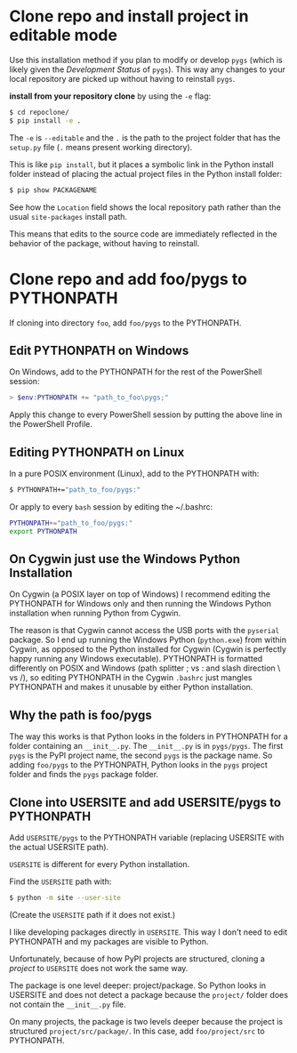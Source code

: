 # Clone repo and install project in editable mode
Use this installation method if you plan to modify or develop
`pygs` (which is likely given the *Development Status* of
`pygs`). This way any changes to your local repository are picked
up without having to reinstall `pygs`.

**install from your repository clone** by using the `-e` flag:

```bash
$ cd repoclone/
$ pip install -e .
```

The `-e` is `--editable` and the `.` is the path to the project
folder that has the `setup.py` file (`.` means present working
directory).

This is like `pip install`, but it places a symbolic link in the
Python install folder instead of placing the actual project files
in the Python install folder:

```bash
$ pip show PACKAGENAME
```

See how the `Location` field shows the local repository path
rather than the usual `site-packages` install path.

This means that edits to the source code are immediately
reflected in the behavior of the package, without having to
reinstall.

# Clone repo and add foo/pygs to PYTHONPATH

If cloning into directory `foo`, add `foo/pygs` to the
PYTHONPATH.

## Edit PYTHONPATH on Windows

On Windows, add to the PYTHONPATH for the rest of the PowerShell
session:

```powershell
> $env:PYTHONPATH += "path_to_foo\pygs;"
```

Apply this change to every PowerShell session by putting the
above line in the PowerShell Profile.

## Editing PYTHONPATH on Linux

In a pure POSIX environment (Linux), add to the PYTHONPATH with:

```bash
$ PYTHONPATH+="path_to_foo/pygs:"
```

Or apply to every `bash` session by editing the ~/.bashrc:

```bash
PYTHONPATH+="path_to_foo/pygs:"
export PYTHONPATH
```

## On Cygwin just use the Windows Python Installation

On Cygwin (a POSIX layer on top of Windows) I recommend editing
the PYTHONPATH for Windows only and then running the Windows
Python installation when running Python from Cygwin.

The reason is that Cygwin cannot access the USB ports with the
`pyserial` package. So I end up running the Windows Python
(`python.exe`) from within Cygwin, as opposed to the Python
installed for Cygwin (Cygwin is perfectly happy running any
Windows executable). PYTHONPATH is formatted differently on POSIX
and Windows (path splitter ; vs : and slash direction \ vs /), so
editing PYTHONPATH in the Cygwin `.bashrc` just mangles PYTHONPATH
and makes it unusable by either Python installation.

## Why the path is foo/pygs

The way this works is that Python looks in the folders in
PYTHONPATH for a folder containing an `__init__.py`. The
`__init__.py` is in `pygs/pygs`. The first `pygs` is the PyPI
project name, the second `pygs` is the package name. So adding
`foo/pygs` to the PYTHONPATH, Python looks in the `pygs` project
folder and finds the `pygs` package folder.

## Clone into USERSITE and add USERSITE/pygs to PYTHONPATH

Add `USERSITE/pygs` to the PYTHONPATH variable (replacing
USERSITE with the actual USERSITE path).

`USERSITE` is different for every Python installation.

Find the `USERSITE` path with:

```bash
$ python -m site --user-site
```

(Create the `USERSITE` path if it does not exist.)

I like developing packages directly in `USERSITE`. This way I
don't need to edit PYTHONPATH and my packages are visible to
Python.

Unfortunately, because of how PyPI projects are structured,
cloning a *project* to `USERSITE` does not work the same way.

The package is one level deeper: project/package. So Python looks
in USERSITE and does not detect a package because the `project/`
folder does not contain the `__init__.py` file.

On many projects, the package is two levels deeper because the
project is structured `project/src/package/`. In this case, add
`foo/project/src` to PYTHONPATH.
